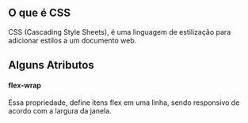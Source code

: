 ## O que é CSS

CSS (Cascading Style Sheets), é uma linguagem de estilização para adicionar estilos a um documento web.

## Alguns Atributos

#### flex-wrap

Essa propriedade, define itens flex em uma linha, sendo responsivo de acordo com a largura da janela.